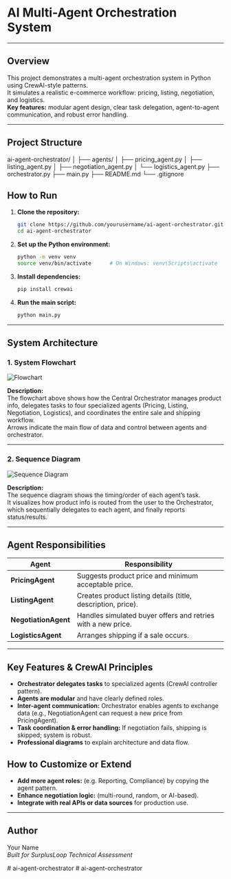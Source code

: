 # AI Multi-Agent Orchestration System

---

## **Overview**

This project demonstrates a multi-agent orchestration system in Python using CrewAI-style patterns.  
It simulates a realistic e-commerce workflow: pricing, listing, negotiation, and logistics.  
**Key features:** modular agent design, clear task delegation, agent-to-agent communication, and robust error handling.

---

## **Project Structure**

ai-agent-orchestrator/
│
├── agents/
│ ├── pricing_agent.py
│ ├── listing_agent.py
│ ├── negotiation_agent.py
│ └── logistics_agent.py
├── orchestrator.py
├── main.py
├── README.md
└── .gitignore


## **How to Run**

1. **Clone the repository:**
    ```bash
    git clone https://github.com/yourusername/ai-agent-orchestrator.git
    cd ai-agent-orchestrator
    ```

2. **Set up the Python environment:**
    ```bash
    python -m venv venv
    source venv/bin/activate      # On Windows: venv\Scripts\activate
    ```

3. **Install dependencies:**
    ```bash
    pip install crewai
    ```

4. **Run the main script:**
    ```bash
    python main.py
    ```

---

## **System Architecture**

### **1. System Flowchart**

![Flowchart](./Untitled%20diagram%20_%20Mermaid%20Chart-2025-07-28-080730.png)

**Description:**  
The flowchart above shows how the Central Orchestrator manages product info, delegates tasks to four specialized agents (Pricing, Listing, Negotiation, Logistics), and coordinates the entire sale and shipping workflow.  
Arrows indicate the main flow of data and control between agents and orchestrator.

---

### **2. Sequence Diagram**

![Sequence Diagram](./your-sequence-diagram.png)

**Description:**  
The sequence diagram shows the timing/order of each agent’s task.  
It visualizes how product info is routed from the user to the Orchestrator, which sequentially delegates to each agent, and finally reports status/results.

---

## **Agent Responsibilities**

| Agent             | Responsibility                                                   |
|-------------------|------------------------------------------------------------------|
| **PricingAgent**      | Suggests product price and minimum acceptable price.              |
| **ListingAgent**      | Creates product listing details (title, description, price).      |
| **NegotiationAgent**  | Handles simulated buyer offers and retries with a new price.      |
| **LogisticsAgent**    | Arranges shipping if a sale occurs.                              |

---

## **Key Features & CrewAI Principles**

- **Orchestrator delegates tasks** to specialized agents (CrewAI controller pattern).
- **Agents are modular** and have clearly defined roles.
- **Inter-agent communication:** Orchestrator enables agents to exchange data (e.g., NegotiationAgent can request a new price from PricingAgent).
- **Task coordination & error handling:** If negotiation fails, shipping is skipped; system is robust.
- **Professional diagrams** to explain architecture and data flow.

## **How to Customize or Extend**

- **Add more agent roles:** (e.g. Reporting, Compliance) by copying the agent pattern.
- **Enhance negotiation logic:** (multi-round, random, or AI-based).
- **Integrate with real APIs or data sources** for production use.

---

## **Author**

Your Name  
*Built for SurplusLoop Technical Assessment*

#   a i - a g e n t - o r c h e s t r a t o r  
 #   a i - a g e n t - o r c h e s t r a t o r  
 